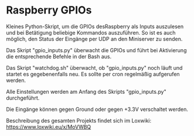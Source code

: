 # Raspberry GPIOs

Kleines Python-Skript, um die GPIOs desRaspberry als Inputs auszulesen und bei Betätigung beliebige Kommandos auszuführen. So ist es auch möglich, den Status der Eingänge per UDP an den Miniserver zu senden.

Das Skript "gpio_inputs.py" überwacht die GPIOs und führt bei Aktivierung die entsprechende Befehle in der Bash aus.

Das Skript "watchdog.sh" überwacht, ob "gpio_inputs.py" noch läuft und startet es gegebenenfalls neu. Es sollte per cron regelmäßig aufgerufen werden.

Alle Einstellungen werden am Anfang des Skripts "gpio_inputs.py" durchgeführt.

Die Eingänge können gegen Ground oder gegen +3.3V verschaltet werden.

Beschreibung des gesamten Projekts findet sich im Loxwiki: https://www.loxwiki.eu/x/MoVWBQ
